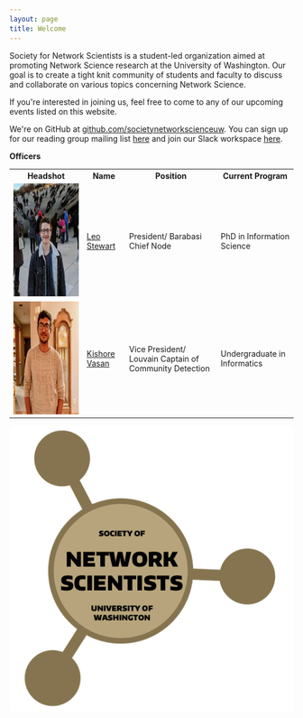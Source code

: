 ```yaml
---
layout: page
title: Welcome
---
```


Society for Network Scientists is a student-led organization aimed at promoting Network Science research at the University of Washington. Our goal is to create a tight knit community of students and faculty to discuss and collaborate on various topics concerning Network Science.

If you're interested in joining us, feel free to come to any of our upcoming events listed on this website.

We're on GitHub at [github.com/societynetworkscienceuw](https://github.com/societynetworkscienceuw).
You can sign up for our reading group mailing list [here](http://mailman11.u.washington.edu/mailman/listinfo/social_networks_reading_group) and join our Slack workspace [here](https://join.slack.com/t/uw-sns/signup).

**Officers**

<style>
    .headshot {
      width: 100%;
      height: auto;
      position: relative;
      width: 180px;
      height: 200px;
      overflow: hidden;
    }
</style>

<!-- || Name | Position | Current Program |
|------|------|---------|---------|
| <img src="./officers/leo.jpeg" class="headshot" alt="Leo's headshot"> | [Leo Stewart](https://leostewart.weebly.com/) | President/ Barabasi Chief Node | PhD in Information Science |
| <img src="./officers/kishore.jpg" class="headshot" alt="Kishore's headshot"> | [Kishore Vasan](https://kishorevasan.me) | Vice President/ Louvain Captain of Community Detection | Undergraduate in Informatics |
| <img src="./officers/emily.jpg" class="headshot" alt="Emily's headshot">  | Emily Porter | Social Chair/ Watts Foreperson of Bridging Ties | PhD in Information Science
| <img src="./officers/lily.jpg" class="headshot" alt="Lily's headshot"> | Lily Deng | Secretary/ Bott Manager of Network Embeddings | Masters in Information Management |
| <img src="./officers/kaylea.jpeg" class="headshot" alt="Kaylea's headshot">  | [Kaylea Champion](http://www.kayleachampion.com) | Treasurer/ Kleinberg Supervisor of Burst Detection | PhD in Communication Studies | -->

<table>
    <col width="130">
  <tr>
    <th>Headshot</th>
    <th>Name</th>
    <th>Position</th>
    <th>Current Program</th>
  </tr>
  <tr>
    <td>
        <img src="./officers/leo.jpeg" class="headshot" alt="Leo's headshot">
    </td>
    <td>
        <a href="https://leostewart.weebly.com/">Leo Stewart</a>
    </td>
    <td>President/ Barabasi Chief Node</td>
    <td>PhD in Information Science</td>
  </tr>
  <tr>
    <td>
        <img src="./officers/kishore.jpg" class="headshot" alt="Kishore's headshot">
    </td>
    <td>
        <a href="https://kishorevasan.me">Kishore Vasan</a>
    </td>
    <td>Vice President/ Louvain Captain of Community Detection</td>
    <td>Undergraduate in Informatics</td>
  </tr>
</table>

![](./assets/img/sns_logo.png)
